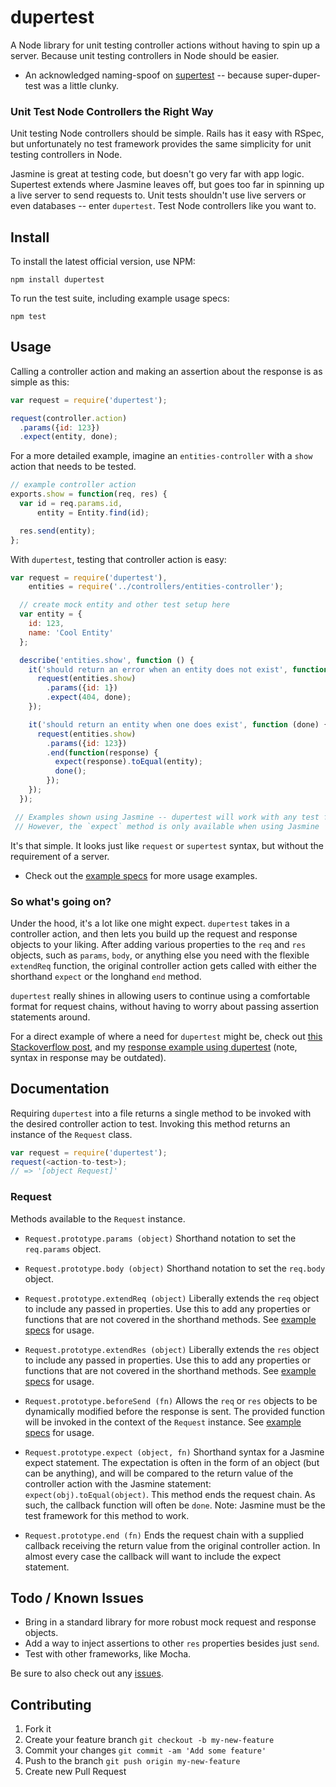 # dupertest

A Node library for unit testing controller actions without having to spin up a server. Because unit testing controllers in Node should be easier.

* An acknowledged naming-spoof on [supertest](https://github.com/visionmedia/supertest) -- because super-duper-test was a little clunky.

### Unit Test Node Controllers the Right Way

Unit testing Node controllers should be simple. Rails has it easy with RSpec, but unfortunately no test framework provides the same simplicity for unit testing controllers in Node.

Jasmine is great at testing code, but doesn't go very far with app logic. Supertest extends where Jasmine leaves off, but goes too far in spinning up a live server to send requests to. Unit tests shouldn't use live servers or even databases -- enter ```dupertest```. Test Node controllers like you want to.

## Install

To install the latest official version, use NPM:

```
npm install dupertest
```

To run the test suite, including example usage specs:

```
npm test
```

## Usage

Calling a controller action and making an assertion about the response is as simple as this:

```javascript
var request = require('dupertest');

request(controller.action)
  .params({id: 123})
  .expect(entity, done);
```

For a more detailed example, imagine an ```entities-controller``` with a ```show``` action that needs to be tested.

```javascript
// example controller action
exports.show = function(req, res) {
  var id = req.params.id,
      entity = Entity.find(id);

  res.send(entity);
};
```

With ```dupertest```, testing that controller action is easy:

```javascript
var request = require('dupertest'),
    entities = require('../controllers/entities-controller');

  // create mock entity and other test setup here
  var entity = {
    id: 123,
    name: 'Cool Entity'
  };

  describe('entities.show', function () {
    it('should return an error when an entity does not exist', function (done) {
      request(entities.show)
        .params({id: 1})
        .expect(404, done);
    });

    it('should return an entity when one does exist', function (done) {
      request(entities.show)
        .params({id: 123})
        .end(function(response) {
          expect(response).toEqual(entity);
          done();
        });
    });
  });

 // Examples shown using Jasmine -- dupertest will work with any test framework.
 // However, the `expect` method is only available when using Jasmine
```

It's that simple. It looks just like ```request``` or ```supertest``` syntax, but without the requirement of a server.

* Check out the [example specs](https://github.com/TGOlson/dupertest/blob/master/examples/entities-controller_spec.js) for more usage examples.

### So what's going on?

Under the hood, it's a lot like one might expect. ```dupertest``` takes in a controller action, and then lets you build up the request and response objects to your liking. After adding various properties to the ```req``` and ```res``` objects, such as ```params```, ```body```, or anything else you need with the flexible ```extendReq``` function, the original controller action gets called with either the shorthand ```expect``` or the longhand ```end``` method.

```dupertest``` really shines in allowing users to continue using a comfortable format for request chains, without having to worry about passing assertion statements around.

For a direct example of where a need for ```dupertest``` might be, check out [this Stackoverflow post](http://stackoverflow.com/questions/14487809/how-to-mock-request-and-response-in-nodejs-to-test-middleware-controllers), and my [response example using dupertest](http://stackoverflow.com/a/24227342/3126392) (note, syntax in response may be outdated).

## Documentation

Requiring `dupertest` into a file returns a single method to be invoked with the desired controller action to test. Invoking this method returns an instance of the `Request` class.

```js
var request = require('dupertest');
request(<action-to-test>);
// => '[object Request]'
```

### Request

Methods available to the ```Request``` instance.

* ```Request.prototype.params (object)``` Shorthand notation to set the ```req.params``` object.

* ```Request.prototype.body (object)``` Shorthand notation to set the ```req.body``` object.

* ```Request.prototype.extendReq (object)``` Liberally extends the ```req``` object to include any passed in properties. Use this to add any properties or functions that are not covered in the shorthand methods. See [example specs](https://github.com/TGOlson/dupertest/blob/master/examples/entities-controller_spec.js#L59) for usage.

* ```Request.prototype.extendRes (object)``` Liberally extends the ```res``` object to include any passed in properties. Use this to add any properties or functions that are not covered in the shorthand methods. See [example specs](https://github.com/TGOlson/dupertest/blob/master/examples/entities-controller_spec.js#L69) for usage.

* ```Request.prototype.beforeSend (fn)``` Allows the `req` or `res` objects to be dynamically modified before the response is sent. The provided function will be invoked in the context of the `Request` instance. See [example specs](https://github.com/TGOlson/dupertest/blob/master/examples/entities-controller_spec.js#L69) for usage.


* ```Request.prototype.expect (object, fn)``` Shorthand syntax for a Jasmine expect statement. The expectation is often in the form of an object (but can be anything), and will be compared to the return value of the controller action with the Jasmine statement: ```expect(obj).toEqual(object)```. This method ends the request chain. As such, the callback function will often be ```done```. Note: Jasmine must be the test framework for this method to work.

* ```Request.prototype.end (fn)``` Ends the request chain with a supplied callback receiving the return value from the original controller action. In almost every case the callback will want to include the expect statement.

## Todo / Known Issues

* Bring in a standard library for more robust mock request and response objects.
* Add a way to inject assertions to other ```res``` properties besides just ```send```.
* Test with other frameworks, like Mocha.

Be sure to also check out any [issues](https://github.com/TGOlson/dupertest/issues).

## Contributing

1. Fork it
2. Create your feature branch `git checkout -b my-new-feature`
3. Commit your changes `git commit -am 'Add some feature'`
4. Push to the branch `git push origin my-new-feature`
5. Create new Pull Request
